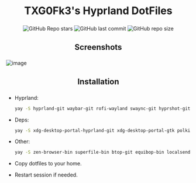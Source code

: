 <div align="center">
    <h1> TXG0Fk3's Hyprland DotFiles </h1>
    <h3></h3>
</div>

<div align="center">

![GitHub Repo stars](https://img.shields.io/github/stars/TXG0Fk3/Hyprland-Dots?style=for-the-badge&color=ff94bc)
![GitHub last commit](https://img.shields.io/github/last-commit/TXG0Fk3/Hyprland-Dots?style=for-the-badge&color=ff94bc)
![GitHub repo size](https://img.shields.io/github/repo-size/TXG0Fk3/Hyprland-Dots?style=for-the-badge&color=ff94bc)
<br/>
</div>


<div align="center">
    <h2>Screenshots</h2>
    <h3></h3>
</div>

![image](https://github.com/user-attachments/assets/9ef53215-d04e-47b8-8eb5-a7fceab94341)


<div align="center">
    <h2>Installation</h2>
    <h3></h3>
</div>

- Hyprland:
    ```bash
    yay -S hyprland-git waybar-git rofi-wayland swaync-git hyprshot-git swww catppuccin-cursors-mocha
    ```

- Deps:
    ```bash
    yay -S xdg-desktop-portal-hyprland-git xdg-desktop-portal-gtk polkit-gnome ttf-jetbrains-mono ttf-jetbrains-mono-nerd noto-fonts noto-fonts-cjk noto-fonts-emoji pavucontrol papirus-icon-theme nwg-look
    ```

- Other:
    ```bash
    yay -S zen-browser-bin superfile-bin btop-git equibop-bin localsend-bin
    ```

- Copy dotfiles to your home.
- Restart session if needed.
